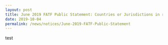 ```yaml
---
layout: post
title: June 2019 FATF Public Statement: Countries or Jurisdictions in relation to which enhanced customer due diligence is to be performed
date: 2019-10-04
permalink: /news/notices/June-2019-FATF-Public-Statement
---
```


test

